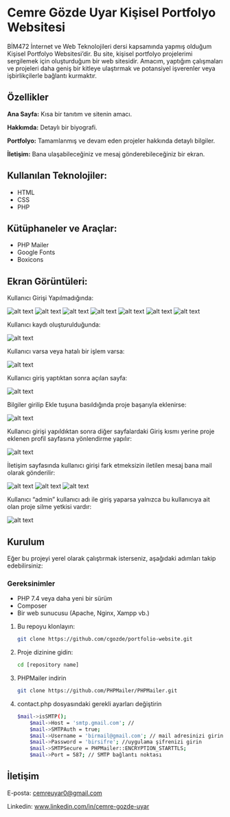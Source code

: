 # Cemre Gözde Uyar Kişisel Portfolyo  Websitesi

BİM472 İnternet ve Web Teknolojileri dersi kapsamında yapmış olduğum Kişisel Portfolyo Websitesi’dir.
Bu site, kişisel portfolyo projelerimi sergilemek için oluşturduğum bir web sitesidir. Amacım, yaptığım çalışmaları ve projeleri daha geniş bir kitleye ulaştırmak ve potansiyel işverenler veya işbirlikçilerle bağlantı kurmaktır.

## Özellikler
**Ana Sayfa:** Kısa bir tanıtım ve sitenin amacı.

**Hakkımda:** Detaylı bir biyografi.

**Portfolyo:** Tamamlanmış ve devam eden projeler hakkında detaylı bilgiler.

**İletişim:** Bana ulaşabileceğiniz ve mesaj gönderebileceğiniz bir ekran.

## Kullanılan Teknolojiler:
-	HTML
-	CSS
-	PHP

## Kütüphaneler ve Araçlar:
-	PHP Mailer
-	Google Fonts
-	Boxicons

## Ekran Görüntüleri:

Kullanıcı Girişi Yapılmadığında:
 
 ![alt text](/screenshots/image.png)
 ![alt text](/screenshots/image-1.png)
 ![alt text](/screenshots/image-2.png)
 ![alt text](/screenshots/image-3.png)
 ![alt text](/screenshots/image-4.png)
 ![alt text](/screenshots/image-5.png)
 ![alt text](/screenshots/image-6.png)

Kullanıcı kaydı oluşturulduğunda:

![alt text](/screenshots/image-7.png)

Kullanıcı varsa veya hatalı bir işlem varsa:

![alt text](/screenshots/image-8.png)
 
Kullanıcı giriş yaptıktan sonra açılan sayfa:

![alt text](/screenshots/image-9.png)
 
Bilgiler girilip Ekle tuşuna basıldığında proje başarıyla eklenirse:

![alt text](/screenshots/image-10.png)

Kullanıcı girişi yapıldıktan sonra diğer sayfalardaki Giriş kısmı yerine proje eklenen profil sayfasına yönlendirme yapılır:

![alt text](/screenshots/image-11.png)
 
İletişim sayfasında kullanıcı girişi fark etmeksizin iletilen mesaj bana mail olarak gönderilir:

![alt text](/screenshots/image-12.png)
![alt text](/screenshots/image-13.png)
![alt text](/screenshots/image-14.jpg)

Kullanıcı “admin” kullanıcı adı ile giriş yaparsa yalnızca bu kullanıcıya ait olan proje silme yetkisi vardır:

![alt text](/screenshots/image-15.png) 

## Kurulum
Eğer bu projeyi yerel olarak çalıştırmak isterseniz, aşağıdaki adımları takip edebilirsiniz:
### Gereksinimler
- PHP 7.4 veya daha yeni bir sürüm
- Composer
- Bir web sunucusu (Apache, Nginx, Xampp vb.)

1. Bu repoyu klonlayın:
	```bash
	git clone https://github.com/cgozde/portfolio-website.git
2. Proje dizinine gidin:
	```bash
	cd [repository name]
3. PHPMailer indirin
	```bash
	git clone https://github.com/PHPMailer/PHPMailer.git
4. contact.php dosyasındaki gerekli ayarları değiştirin
	```bash
	$mail->isSMTP();
        $mail->Host = 'smtp.gmail.com'; //
        $mail->SMTPAuth = true;
        $mail->Username = 'birmail@gmail.com'; // mail adresinizi girin
        $mail->Password = 'birsifre'; //uygulama şifrenizi girin
        $mail->SMTPSecure = PHPMailer::ENCRYPTION_STARTTLS;
        $mail->Port = 587; // SMTP bağlantı noktası

## İletişim
E-posta: cemreuyar0@gmail.com

Linkedin: www.linkedin.com/in/cemre-gozde-uyar
